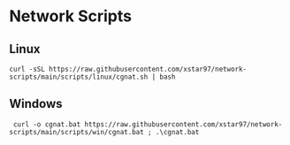 # Network Scripts

## Linux

```shell
curl -sSL https://raw.githubusercontent.com/xstar97/network-scripts/main/scripts/linux/cgnat.sh | bash
```

## Windows

```shell
 curl -o cgnat.bat https://raw.githubusercontent.com/xstar97/network-scripts/main/scripts/win/cgnat.bat ; .\cgnat.bat
```
